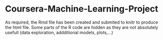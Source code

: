 # Coursera-Machine-Learning-Project

As required, the Rmd file has been created and submited to knitr to produce the html file. Some parts of the R code are hidden as they are not absolutely usefull (data exploration, addditional models, plots,...)
